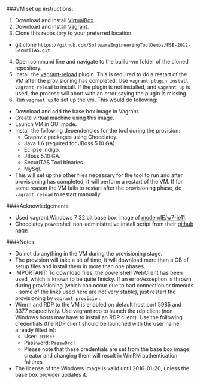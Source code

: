 ###VM set up instructions:

1. Download and install [VirtualBox](https://www.virtualbox.org/).
2. Download and install [Vagrant](http://www.vagrantup.com/).
3. Clone this repository to your preferred location. 
  * git clone `https://github.com/SoftwareEngineeringToolDemos/FSE-2012-SecuriTAS.git`
4. Open command line and navigate to the bulild-vm folder of the cloned repository.
5. Install the [vagrant-reload](https://github.com/aidanns/vagrant-reload) plugin. This is required to do a restart of the VM after the provisioning has completed. Use `vagrant plugin install vagrant-reload` to install. If the plugin is not installed, and `vagrant up` is used, the process will abort with an error saying the plugin is missing. 
6. Run `vagrant up` to set up the vm. This would do following:
  * Download and add the base box image in Vagrant.
  * Create virtual machine using this image.
  * Launch VM in GUI mode.
  * Install the following dependencies for the tool during the provision:
    * Graphviz packages using Chocolatey.
    * Java 1.6 (required for JBoss 5.10 GA).
    * Eclipse Indigo.
    * JBoss 5.10 GA.
    * SecuriTAS Tool binaries.
    * MySql.
  * This will set up the other files necessary for the tool to run and after provisioning has completed, it will perform a restart of the VM. If for some reason the VM fails to restart after the provisioning phase, do `vagrant reload` to restart manually.

####Acknowledgements:
  * Used vagrant Windows 7 32 bit base box image of [modernIE/w7-ie11](https://vagrantcloud.com/modernIE/boxes/w7-ie11).
  * Chocolatey powershell non-administrative install script from their [github page](https://github.com/chocolatey/choco/wiki/Installation#command-line).

####Notes:
  * Do not do anything in the VM during the provisioning stage.
  * The provision will take a bit of time, it will download more than a GB of setup files and install them in more than one phases.
  * IMPORTANT: To download files, the powershell WebClient has been used, which is known to be quite finicky. If an error/exception is thrown during provisioning (which can occur due to bad connection or timeouts - some of the links used here are not very stable), just restart the provisioning by `vagrant provision`.
  * Winrm and RDP to the VM is enabled on default host port 5985 and 3377 respectively. Use vagrant rdp to launch the rdp client (non Windows hosts may have to install an RDP client). Use the following credentials (the RDP client should be launched with the user name already filled in):
      * User: `IEUser`
      * Password: `Passw0rd!`
      * Please note that these credentials are set from the base box image creator and changing them will result in WinRM authentication failures.
  * The license of the Windows image is valid until 2016-01-20, unless the base box provider updates it.
